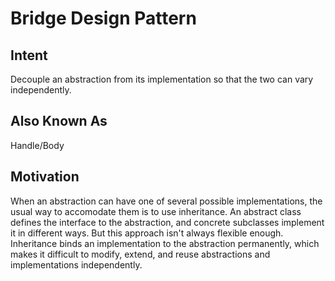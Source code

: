 # Bridge Design Pattern

## Intent

Decouple an abstraction from its implementation so that the two can vary independently.

## Also Known As

Handle/Body

## Motivation

When an abstraction can have one of several possible implementations, the usual way to accomodate them is to use inheritance. An abstract class defines the interface to the abstraction, and concrete subclasses implement it in different ways. But this approach isn't always flexible enough. Inheritance binds an implementation to the abstraction permanently, which makes it difficult to modify, extend, and reuse abstractions and implementations independently.